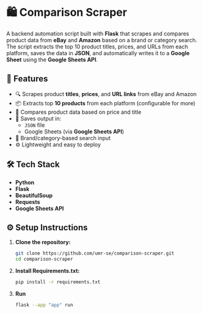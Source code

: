 # 🛍️ Comparison Scraper

A backend automation script built with **Flask** that scrapes and compares product data from **eBay** and **Amazon** based on a brand or category search. The script extracts the top 10 product titles, prices, and URLs from each platform, saves the data in **JSON**, and automatically writes it to a **Google Sheet** using the **Google Sheets API**.

## 🚀 Features

- 🔍 Scrapes product **titles**, **prices**, and **URL links** from eBay and Amazon
- 📦 Extracts top **10 products** from each platform (configurable for more)
- 🧠 Compares product data based on price and title
- 📁 Saves output in:
  - `JSON` file
  - Google Sheets (via **Google Sheets API**)
- 🔁 Brand/category-based search input
- ⚙️ Lightweight and easy to deploy

## 🛠️ Tech Stack

- **Python**
- **Flask**
- **BeautifulSoup**
- **Requests**
- **Google Sheets API**


## ⚙️ Setup Instructions

1. **Clone the repository:**
   ```bash
   git clone https://github.com/umr-se/comparison-scraper.git
   cd comparison-scraper
   ```
2. **Install Requirements.txt:**
   ```bash
   pip install -r requirements.txt
   ```
3. **Run**
   ```bash
   flask --app "app" run
   ```   
   


